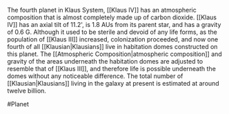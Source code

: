 The fourth planet in Klaus System, <span class="political-bodies-places">[[Klaus IV]]</span> has an atmospheric 
composition that is almost completely made up of carbon dioxide.
<span class="political-bodies-places">[[Klaus IV]]</span> has an axial tilt of 11.2', is 1.8 AUs from its parent star, and has a gravity of 0.6 G.
Although it used to be sterile and devoid of any life forms, as the population of <span class="political-bodies-places">[[Klaus III]]</span> increased, colonization proceeded, and now one fourth of all <span class="races">[[Klausian|Klausians]]</span> live in habitation domes constructed on this planet.
The <span class="miscellaneous">[[Atmospheric Composition|atmospheric composition]]</span> and gravity of the areas underneath the habitation domes are adjusted to resemble that of <span class="political-bodies-places">[[Klaus III]]</span>, and therefore life is possible underneath the domes without any noticeable difference.  The total number of <span class="races">[[Klausian|Klausians]]</span> living in the galaxy at present is estimated at around twelve billion.

#Planet